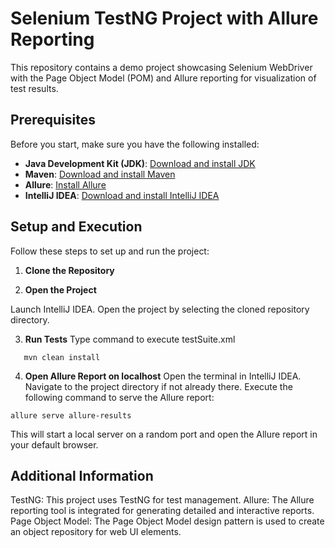 # Selenium TestNG Project with Allure Reporting

This repository contains a demo project showcasing Selenium WebDriver with the Page Object Model (POM) and Allure reporting for visualization of test results.

## Prerequisites

Before you start, make sure you have the following installed:

- **Java Development Kit (JDK)**: [Download and install JDK](https://www.azul.com/downloads/#downloads-table-zulu)
- **Maven**: [Download and install Maven](https://maven.apache.org/install.html)
- **Allure**: [Install Allure](https://allurereport.org/docs/#_installing_a_commandline)
- **IntelliJ IDEA**: [Download and install IntelliJ IDEA](https://www.jetbrains.com/idea/)

## Setup and Execution

Follow these steps to set up and run the project:

1. **Clone the Repository**

2. **Open the Project**

Launch IntelliJ IDEA. Open the project by selecting the cloned repository directory.

3. **Run Tests**
Type command to execute testSuite.xml
```
   mvn clean install
``` 

4. **Open Allure Report on localhost**
Open the terminal in IntelliJ IDEA.
Navigate to the project directory if not already there.
Execute the following command to serve the Allure report:
``` 
allure serve allure-results
``` 
This will start a local server on a random port and open the Allure report in your default browser.

## Additional Information
TestNG: This project uses TestNG for test management.
Allure: The Allure reporting tool is integrated for generating detailed and interactive reports.
Page Object Model: The Page Object Model design pattern is used to create an object repository for web UI elements.